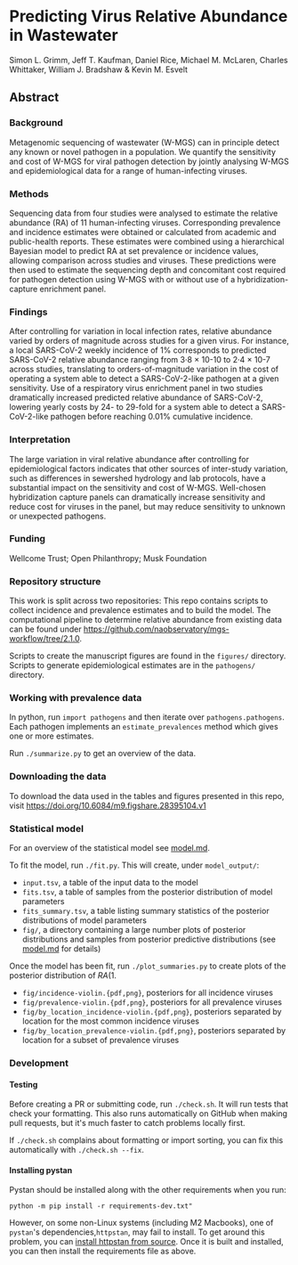 # Predicting Virus Relative Abundance in Wastewater
Simon L. Grimm, Jeff T. Kaufman, Daniel Rice, Michael M. McLaren, Charles Whittaker, William J. Bradshaw & Kevin M. Esvelt

## Abstract
### Background
Metagenomic sequencing of wastewater (W-MGS) can in principle detect any known or novel pathogen in a population. We quantify the sensitivity and cost of W-MGS for viral pathogen detection by jointly analysing W-MGS and epidemiological data for a range of human-infecting viruses.
### Methods
Sequencing data from four studies were analysed to estimate the relative abundance (RA) of 11 human-infecting viruses. Corresponding prevalence and incidence estimates were obtained or calculated from academic and public-health reports. These estimates were combined using a hierarchical Bayesian model to predict RA at set prevalence or incidence values, allowing comparison across studies and viruses. These predictions were then used to estimate the sequencing depth and concomitant cost required for pathogen detection using W-MGS with or without use of a hybridization-capture enrichment panel. 
### Findings
After controlling for variation in local infection rates, relative abundance varied by orders of magnitude across studies for a given virus. For instance, a local SARS-CoV-2 weekly incidence of 1% corresponds to predicted SARS-CoV-2 relative abundance ranging from 3·8 × 10-10 to 2·4 × 10-7 across studies, translating to orders-of-magnitude variation in the cost of operating a system able to detect a SARS-CoV-2-like pathogen at a given sensitivity. Use of a respiratory virus enrichment panel in two studies dramatically increased predicted relative abundance of SARS-CoV-2, lowering yearly costs by 24- to 29-fold for a system able to detect a SARS-CoV-2-like pathogen before reaching 0.01% cumulative incidence.
### Interpretation
The large variation in viral relative abundance after controlling for epidemiological factors indicates that other sources of inter-study variation, such as differences in sewershed hydrology and lab protocols, have a substantial impact on the sensitivity and cost of W-MGS. Well-chosen hybridization capture panels can dramatically increase sensitivity and reduce cost for viruses in the panel, but may reduce sensitivity to unknown or unexpected pathogens.
### Funding 
Wellcome Trust; Open Philanthropy; Musk Foundation



### Repository structure
This work is split across two repositories: This repo contains scripts to collect incidence and prevalence estimates and to build the model. The computational pipeline to determine relative abundance from existing data can be found under https://github.com/naobservatory/mgs-workflow/tree/2.1.0.

Scripts to create the manuscript figures are found in the `figures/` directory. Scripts to generate epidemiological estimates are in the `pathogens/` directory.

### Working with prevalence data

In python, run `import pathogens` and then iterate over `pathogens.pathogens`. Each pathogen implements an `estimate_prevalences` method which gives one or more estimates.

Run `./summarize.py` to get an overview of the data.

### Downloading the data

To download the data used in the tables and figures presented in this repo, visit https://doi.org/10.6084/m9.figshare.28395104.v1

### Statistical model

For an overview of the statistical model see [model.md](model.md).

To fit the model, run `./fit.py`. This will create, under `model_output/`:

* `input.tsv`, a table of the input data to the model
* `fits.tsv`, a table of samples from the posterior distribution of model parameters
* `fits_summary.tsv`, a table listing summary statistics of the posterior distributions of model parameters
* `fig/`, a directory containing a large number plots of posterior distributions and samples from posterior predictive distributions
  (see [model.md](model.md) for details)

Once the model has been fit, run `./plot_summaries.py` to create plots of the posterior distribution of $RA(1%)$.

* `fig/incidence-violin.{pdf,png}`, posteriors for all incidence viruses
* `fig/prevalence-violin.{pdf,png}`, posteriors for all prevalence viruses
* `fig/by_location_incidence-violin.{pdf,png}`, posteriors separated by location for the most common incidence viruses
* `fig/by_location_prevalence-violin.{pdf,png}`, posteriors separated by location for a subset of prevalence viruses

### Development

#### Testing

Before creating a PR or submitting code, run `./check.sh`.  It will run tests that check your formatting.  This also runs automatically on GitHub when making pull requests, but it's much faster to catch problems locally first.

If `./check.sh` complains about formatting or import sorting, you can fix this automatically with `./check.sh --fix`.

#### Installing pystan

Pystan should be installed along with the other requirements when you run:
```
python -m pip install -r requirements-dev.txt"
```
However, on some non-Linux systems (including M2 Macbooks), one of `pystan`'s dependencies,`httpstan`, may fail to install.
To get around this problem, you can [install httpstan from source](https://httpstan.readthedocs.io/en/latest/installation.html#installation-from-source).
Once it is built and installed, you can then install the requirements file as above.

